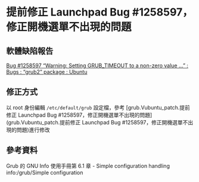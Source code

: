 # 提前修正 Launchpad Bug #1258597，修正開機選單不出現的問題
## 軟體缺陷報告
[Bug #1258597 “Warning: Setting GRUB_TIMEOUT to a non-zero value ...” : Bugs : “grub2” package : Ubuntu](https://bugs.launchpad.net/ubuntu/+source/grub2/+bug/1258597)

## 修正方式
以 root 身份編輯 `/etc/default/grub` 設定檔，參考 [grub.Vubuntu_patch.提前修正 Launchpad Bug #1258597，修正開機選單不出現的問題](grub.Vubuntu_patch.提前修正 Launchpad Bug #1258597，修正開機選單不出現的問題)進行修改

## 參考資料
Grub 的 GNU Info 使用手冊第 6.1 章 - Simple configuration handling
info:/grub/Simple configuration
